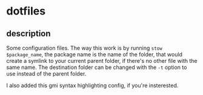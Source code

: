 # dotfiles

## description

Some configuration files.  The way this work is by running `stow
$package_name`, the package name is the name of the folder, that would create a
symlink to your current parent folder, if there's no other file with the same
name. The destination folder can be changed with the `-t` option to use instead
of the parent folder.

I also added this gmi syntax highlighting config, if you're insterested.
